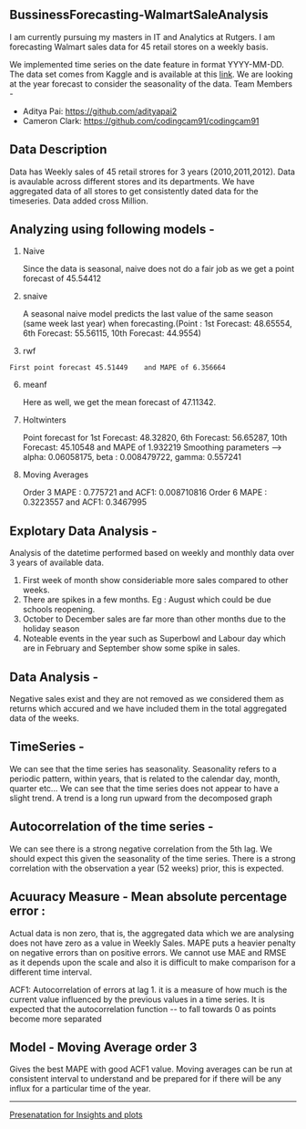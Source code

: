 BussinessForecasting-WalmartSaleAnalysis
----

I am currently pursuing my masters in IT and Analytics at Rutgers. I am forecasting Walmart sales data for 45 retail stores on a weekly basis. 

We implemented time series on the date feature in format YYYY-MM-DD. The data set comes from Kaggle and is available at this [link](https://www.kaggle.com/c/walmart-recruiting-store-sales-forecasting/data).
We are looking at the year forecast to consider the seasonality of the data. 
Team Members -
  - Aditya Pai: https://github.com/adityapai2 
  - Cameron Clark: https://github.com/codingcam91/codingcam91
 
Data Description 
---
Data has Weekly sales of 45 retail strores for 3 years (2010,2011,2012). Data is avaulable across different stores and its departments.  We have aggregated data of all stores to get consistently dated data for the timeseries. Data added cross Million.

Analyzing using following models -
---
  1. Naive
     
     Since the data is seasonal, naive does not do a fair job as we get a point forecast of 45.54412
  2. snaive
     
     A seasonal naive model predicts the last value of the same season (same week last year) when forecasting.(Point : 1st Forecast: 48.65554, 6th Forecast: 55.56115, 10th Forecast: 44.9554)
  5. rwf
    
    First point forecast 45.51449	 and MAPE of 6.356664
  6. meanf
    
     Here as well, we get the mean forecast of 47.11342.
  7. Holtwinters
     
     Point forecast for 1st Forecast: 48.32820, 6th Forecast: 56.65287, 10th Forecast: 45.10548 and MAPE of 1.932219
     Smoothing parameters --> alpha: 0.06058175, beta : 0.008479722, gamma: 0.557241
  9. Moving Averages
     
     Order 3
      MAPE : 0.775721 and ACF1: 0.008710816 
     Order 6
      MAPE : 0.3223557 and ACF1: 0.3467995
 

Explotary Data Analysis - 
----
Analysis of the datetime performed based on weekly and monthly data over 3 years of available data. 
1. First week of month show consideriable more sales compared to other weeks. 
2. There are spikes in a few months. Eg : August which could be due schools reopening. 
3. October to December sales are far more than other months due to the holiday season
4. Noteable events in the year such as Superbowl and Labour day which are in February and September show some spike in sales.

Data Analysis - 
---
Negative sales exist and they are not removed as we considered them as returns which accured and we have included them in the total aggregated data of the weeks.

TimeSeries - 
----
We can see that the time series has seasonality. Seasonality refers to a periodic pattern, within years, that is related to the calendar day, month, quarter etc…
We can see that the time series does not appear to have a slight trend. A trend is a long run upward from the decomposed graph

Autocorrelation of the time series -
----
We can see there is a strong negative correlation from the 5th lag. We should expect this given the seasonality of the time series.
There is a strong correlation with the observation a year (52 weeks) prior, this is expected.

Acuuracy Measure - Mean absolute percentage error : 
----
Actual data is non zero, that is, the aggregated data which we are analysing does not have zero as a value in Weekly Sales.
MAPE puts a heavier penalty on negative errors than on positive errors.
We cannot use MAE and RMSE as it depends upon the scale and also it is difficult to make comparison for a different time interval.

ACF1: Autocorrelation of errors at lag 1. it is a measure of how much is the current value influenced by the previous values in a time series. It is expected that the autocorrelation function -- to fall towards 0 as points become more separated

Model - Moving Average order 3
-----
Gives the best MAPE with good ACF1 value.
Moving averages can be run at consistent interval to understand and be prepared for if there will be any influx for a particular time of the year.

---------------
[Presenatation for Insights and plots](https://github.com/vaibhavimukadam/BussinessForecasting-WalmartSaleAnalysis/blob/master/BusinessForecasting_group9.pdf)
